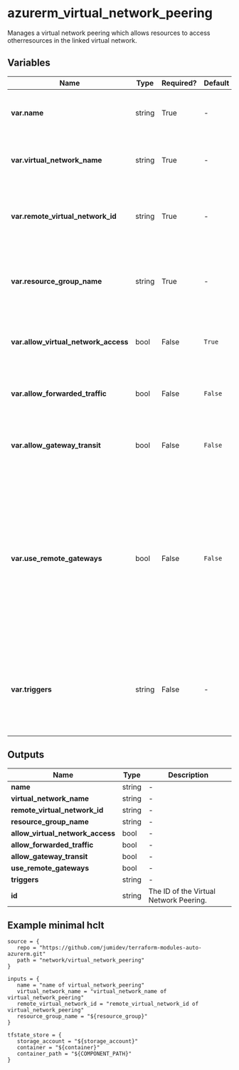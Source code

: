 # azurerm_virtual_network_peering

Manages a virtual network peering which allows resources to access otherresources in the linked virtual network.

## Variables

| Name | Type | Required? |  Default  |  Description |
| ---- | ---- | --------- |  ----------- | ----------- |
| **var.name** | string | True | -  |  The name of the virtual network peering. Changing this forces a new resource to be created. | 
| **var.virtual_network_name** | string | True | -  |  The name of the virtual network. Changing this forces a new resource to be created. | 
| **var.remote_virtual_network_id** | string | True | -  |  The full Azure resource ID of the remote virtual network. Changing this forces a new resource to be created. | 
| **var.resource_group_name** | string | True | -  |  The name of the resource group in which to create the virtual network peering. Changing this forces a new resource to be created. | 
| **var.allow_virtual_network_access** | bool | False | `True`  |  Controls if the VMs in the remote virtual network can access VMs in the local virtual network. Defaults to `true`. | 
| **var.allow_forwarded_traffic** | bool | False | `False`  |  Controls if forwarded traffic from VMs in the remote virtual network is allowed. Defaults to `false`. | 
| **var.allow_gateway_transit** | bool | False | `False`  |  Controls gatewayLinks can be used in the remote virtual network’s link to the local virtual network. Defaults to `false`. | 
| **var.use_remote_gateways** | bool | False | `False`  |  Controls if remote gateways can be used on the local virtual network. If the flag is set to `true`, and `allow_gateway_transit` on the remote peering is also `true`, virtual network will use gateways of remote virtual network for transit. Only one peering can have this flag set to `true`. This flag cannot be set if virtual network already has a gateway. Defaults to `false`. | 
| **var.triggers** | string | False | -  |  A mapping of key values pairs that can be used to sync network routes from the remote virtual network to the local virtual network. See [the trigger example](https://registry.terraform.io/providers/hashicorp/azurerm/latest/docs/resources/virtual_network_peering#example-usage-triggers) for an example on how to set it up. | 



## Outputs

| Name | Type | Description |
| ---- | ---- | --------- | 
| **name** | string  | - | 
| **virtual_network_name** | string  | - | 
| **remote_virtual_network_id** | string  | - | 
| **resource_group_name** | string  | - | 
| **allow_virtual_network_access** | bool  | - | 
| **allow_forwarded_traffic** | bool  | - | 
| **allow_gateway_transit** | bool  | - | 
| **use_remote_gateways** | bool  | - | 
| **triggers** | string  | - | 
| **id** | string  | The ID of the Virtual Network Peering. | 

## Example minimal hclt

```hcl
source = {
   repo = "https://github.com/jumidev/terraform-modules-auto-azurerm.git" 
   path = "network/virtual_network_peering" 
}

inputs = {
   name = "name of virtual_network_peering" 
   virtual_network_name = "virtual_network_name of virtual_network_peering" 
   remote_virtual_network_id = "remote_virtual_network_id of virtual_network_peering" 
   resource_group_name = "${resource_group}" 
}

tfstate_store = {
   storage_account = "${storage_account}" 
   container = "${container}" 
   container_path = "${COMPONENT_PATH}" 
}


```